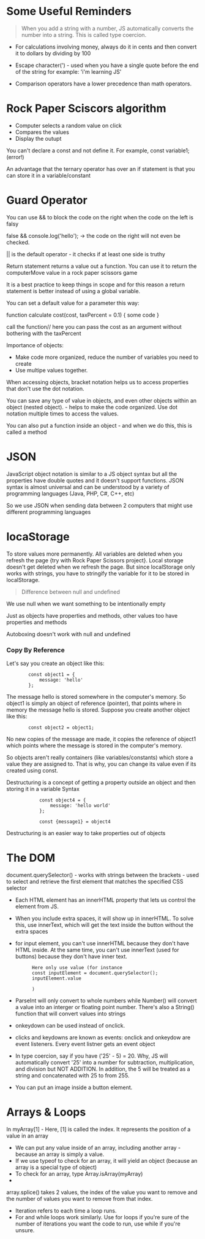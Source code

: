 # Some Useful Reminders

> When you add a string with a number, JS automatically converts the number into a string. This is called type coercion. 
- For calculations involving money, always do it in cents and then convert it to dollars by dividing by 100

- Escape character(\') -  used when you have a single quote before the end of the string for example: 
'i\'m learning JS' 

- Comparison operators have a lower precedence than math operators. 

# Rock Paper Sciscors algorithm 

- Computer selects a random value on click
- Compares the values
- Display the outupt 

You can't declare a const and not define it. For example, const variable1; (error!)

An advantage that the ternary operator has over an if statement is that you can store it in a variable/constant

# Guard Operator
You can use && to block the code on the right when the code on the left is falsy

false && console.log('hello'); -> the code on the right will not even be checked. 

|| is the default operator - it checks if at least one side is truthy

Return statement returns a value out a function. You can use it to return the computerMove value in a rock paper scissors game

It is a best practice to keep things in scope and for this reason a return statement is better instead of using a global variable. 

You can set a default value for a parameter this way: 

function calculate cost(cost, taxPercent = 0.1) {
    some code
}

call the function// here you can pass the cost as an argument without bothering with the taxPercent

Importance of objects:
- Make code more organized, reduce the number of variables you need to create
- Use multipe values together. 

When accessing objects, bracket notation helps us to access properties that don't use the dot notation. 

You can save any type of value in objects, and even other objects within an object (nested object). - helps to make the code organized. Use dot notation multiple times to access the values. 

You can also put a function inside an object - and when we do this, this is called a method

# JSON
JavaScript object notation is similar to a JS object syntax but all the properties have double quotes and it doesn't support functions. JSON syntax is almost universal and can be understood by a variety of programming languages (Java, PHP, C#, C++, etc)

So we use JSON when sending data between 2 computers that might use different programming languages

# locaStorage
To store values more permanently. All variables are deleted when you refresh the page {try with Rock Paper Scissors project}. Local storage doesn't get deleted when we refresh the page. But since localStorage only works with strings, you have to stringify the variable for it to be stored in localStorage. 

> Difference between null and undefined

We use null when we want something to be intentionally empty

Just as objects have properties and methods, other values too have properties and methods

Autoboxing doesn't work with null and undefined

<h3>Copy By Reference</h3>
Let's say you create an object like this:

            const object1 = {
                message: 'hello'
            };
The message hello is stored somewhere in the computer's memory. So object1 is simply an object of reference (pointer), that points where in memory the message hello is stored. Suppose you create another object like this:

            const object2 = object1;
No new copies of the message are made, it copies the reference of object1 which points where the message is stored in the computer's memory. 

So objects aren't really containers (like variables/constants) which store a value they are assigned to. That is why, you can change its value even if its created using const. 

Destructuring is a concept of getting a property outside an object and then storing it in a variable
Syntax 

                const object4 = {
                    message: 'hello world'
                };

                const {message1} = object4

Destructuring is an easier way to take properties out of objects 

# The DOM
document.querySelector() - works with strings between the brackets - used to select and retrieve the first element that matches the specified CSS selector

- Each HTML element has an innerHTML property that lets us control the element from JS. 
- When you include extra spaces, it will show up in innerHTML. To solve this, use innerText, which will get the text inside the button without the extra spaces

- for input element, you can't use innerHTML because they don't have HTML inside. At the same time, you can't use innerText (used for buttons) because they don't have inner text. 

            Here only use value (for instance 
            const inputElement = document.querySelector();
            inputElement.value
            
            )

- ParseInt will only convert to whole numbers while Number() will convert a value into an interger or floating point number. There's also a String() function that will convert values into strings

- onkeydown can be used instead of onclick. 
- clicks and keydowns are known as events: onclick and onkeydow are event listeners. Every event listner gets an event object

- In type coercion, say if you have ('25' - 5) = 20. Why, JS will automatically convert '25' into a number for subtraction, multiplication, and division but NOT ADDITION. In addition, the 5 will be treated as a string and concatenated with 25 to from 255. 

- You can put an image inside a button element. 

# Arrays & Loops
In myArray[1] - Here, [1] is called the index. It represents the position of a value in an array
- We can put any value inside of an array, including another array - because an array is simply a value. 
- If we use typeof to check for an array, it will yield an object (because an array is a special type of object) 
- To check for an array, type Array.isArray(myArray)
- 

array.splice() takes 2 values, the index of the value you want to remove and the number of values you want to remove from that index. 
- Iteration refers to each time a loop runs. 
- For and while loops work similarly. Use for loops if you're sure of the number of iterations you want the code to run, use while if you're unsure. 